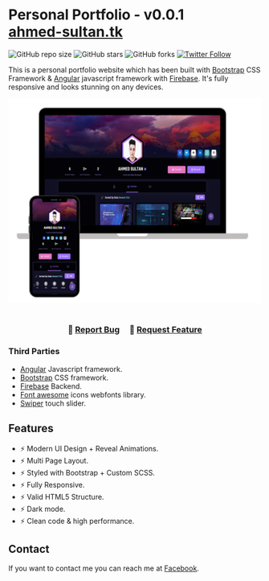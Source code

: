 
# Personal Portfolio - v0.0.1 <br/> [ahmed-sultan.tk](https://ahmed-sultan.tk)

![GitHub repo size](https://img.shields.io/github/repo-size/Ahmed-Soultan/Personal-Portfolio?style=plastic)
![GitHub stars](https://img.shields.io/github/stars/Ahmed-Soultan/Personal-Portfolio?style=social)
![GitHub forks](https://img.shields.io/github/forks/Ahmed-Soultan/Personal-Portfolio?style=social)
[![Twitter Follow](https://img.shields.io/twitter/follow/Ahmed-Soultan?style=social)](https://twitter.com/intent/follow?screen_name=Ahmed_a_sultan)


This is a personal portfolio website which has been built with [Bootstrap](https://getbootstrap.com) CSS Framework & [Angular](https://angular.io) javascript framework with [Firebase](https://firebase.google.com/). It's fully responsive and looks stunning on any devices.

<div align="center">
  <img alt="Demo" src="./design.png" />
</div>

<br/>

<h3 align="center">
    🔹
    <a href="https://github.com/Ahmed-Soultan/Personal-Portfolio/issues">Report Bug</a> &nbsp; &nbsp;
    🔹
    <a href="https://github.com/Ahmed-Soultan/Personal-Portfolio/issues">Request Feature</a>
</h3>


### Third Parties
+ [Angular](https://angular.io/) Javascript framework.
+ [Bootstrap](https://getbootstrap.com/) CSS framework.
+ [Firebase](https://firebase.google.com/) Backend.
+ [Font awesome](https://fontawesome.com/) icons webfonts library.
+ [Swiper](https://swiperjs.com/) touch slider.

## Features

+ ⚡️ Modern UI Design + Reveal Animations.
+ ⚡️ Multi Page Layout.
+ ⚡️ Styled with Bootstrap + Custom SCSS.
+ ⚡️ Fully Responsive.
+ ⚡️ Valid HTML5 Structure.
+ ⚡️ Dark mode.
+ ⚡️ Clean code & high performance.

## Contact

If you want to contact me you can reach me at [Facebook](https://www.facebook.com/dev.ahmed.sultan).
